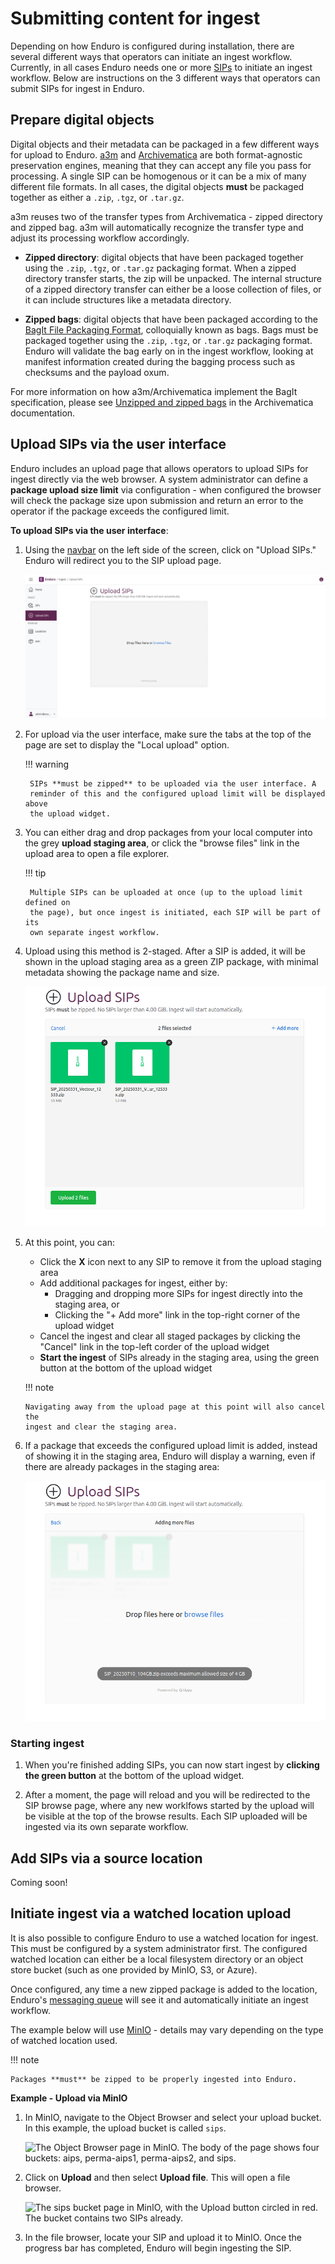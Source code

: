 # Submitting content for ingest

Depending on how Enduro is configured during installation, there are several
different ways that operators can initiate an ingest workflow. Currently, in all
cases Enduro needs one or more
[SIPs](../glossary.md#submission-information-package-sip) to initiate an ingest
workflow. Below are instructions on the 3 different ways that operators can
submit SIPs for ingest in Enduro.

## Prepare digital objects

Digital objects and their metadata can be packaged in a few different ways for
upload to Enduro. [a3m][a3m] and [Archivematica][Archivematica] are both
format-agnostic preservation engines, meaning that they can accept any file you
pass for processing. A single SIP can be homogenous or it can be a mix of many
different file formats. In all cases, the digital objects **must** be packaged
together as either a `.zip`, `.tgz`, or `.tar.gz`.

a3m reuses two of the transfer types from Archivematica - zipped directory and
zipped bag. a3m will automatically recognize the transfer type and adjust its
processing workflow accordingly.

* **Zipped directory**: digital objects that have been packaged together using
  the `.zip`, `.tgz`, or `.tar.gz` packaging format. When a zipped directory
  transfer starts, the zip will be unpacked. The internal structure of a zipped
  directory transfer can either be a loose collection of files, or it can
  include structures like a metadata directory.

* **Zipped bags**: digital objects that have been packaged according to the
  [BagIt File Packaging Format][BagIt], colloquially known as bags. Bags must be
  packaged together using the `.zip`, `.tgz`, or `.tar.gz` packaging format.
  Enduro will validate the bag early on in the ingest workflow, looking at
  manifest information created during the bagging process such as checksums and
  the payload oxum.

For more information on how a3m/Archivematica implement the BagIt specification,
please see [Unzipped and zipped bags][Unzipped and zipped bags]
in the Archivematica documentation.

## Upload SIPs via the user interface

Enduro includes an upload page that allows operators to upload SIPs for ingest
directly via the web browser. A system administrator can define a **package
upload size limit** via configuration - when configured the browser will check
the package size upon submission and return an error to the operator if the
package exceeds the configured limit.

**To upload SIPs via the user interface**:

1. Using the [navbar](../overview.md#navigation) on the left side of the screen,
   click on "Upload SIPs." Enduro will redirect you to the SIP upload  page.

    ![The upload SIPs page](../screenshots/local-upload.png)

2. For upload via the user interface, make sure the tabs at the top of the page
   are set to display the "Local upload" option.

    !!! warning

        SIPs **must be zipped** to be uploaded via the user interface. A
        reminder of this and the configured upload limit will be displayed above
        the upload widget.

3. You can either drag and drop packages from your local computer into the grey
   **upload staging area**, or click the "browse files" link in the upload area
   to open a file explorer.

    !!! tip

        Multiple SIPs can be uploaded at once (up to the upload limit defined on
        the page), but once ingest is initiated, each SIP will be part of its
        own separate ingest workflow.

4. Upload using this method is 2-staged. After a SIP is added, it will be shown
   in the upload staging area as a green ZIP package, with minimal metadata
   showing the package name and size.

    ![the local upload widget with 2 packages in the staging area](../screenshots/local-upload-staging.png)

 5. At this point, you can:

    * Click the **X** icon next to any SIP to remove it from the upload staging
      area
    * Add additional packages for ingest, either by:
        * Dragging and dropping more SIPs for ingest directly into the staging
          area, or
        * Clicking the "+ Add more" link in the top-right corner of the upload
          widget
    * Cancel the ingest and clear all staged packages by clicking the "Cancel"
      link in the top-left corder of the upload widget
    * **Start the ingest** of SIPs already in the staging area, using the green
      button at the bottom of the upload widget

    !!! note

        Navigating away from the upload page at this point will also cancel the
        ingest and clear the staging area.

6. If a package that exceeds the configured upload limit is added, instead of
   showing it in the staging area, Enduro will display a warning, even if there
   are already packages in the staging area:

    ![the local upload widget showing a max size limit warning](../screenshots/local-upload-size-limit.png)

### Starting ingest

1. When you're finished adding SIPs, you can now start ingest by **clicking the
   green button** at the bottom of the upload widget.

2. After a moment, the page will reload and you will be redirected to the SIP
   browse page, where any new worklfows started by the upload  will be visible
   at the top of the browse results. Each SIP uploaded will be ingested via its
   own separate workflow.

## Add SIPs via a source location

Coming soon!

## Initiate ingest via a watched location upload

It is also possible to configure Enduro to use a watched location for ingest.
This must be configured by a system administrator first. The configured watched
location can either be a local filesystem directory or an object store bucket
(such as one provided by MinIO, S3, or Azure).

Once configured, any time a new zipped package is added to the location,
Enduro's [messaging queue][mq] will see it and automatically initiate an ingest
workflow.

The example below will use [MinIO][MinIO] - details may vary depending on the
type of watched location used.

!!! note

    Packages **must** be zipped to be properly ingested into Enduro.

**Example - Upload via MinIO**

1. In MinIO, navigate to the Object Browser and select your upload bucket. In
   this example, the upload bucket is called `sips`.

    ![The Object Browser page in MinIO. The body of the page shows four buckets:
    aips, perma-aips1, perma-aips2, and sips.](../screenshots/minio-buckets.jpeg)

2. Click on **Upload** and then select **Upload file**. This will open a file
   browser.

    ![The sips bucket page in MinIO, with the Upload button circled in red. The
    bucket contains two SIPs already.](../screenshots/minio-upload.jpeg)

3. In the file browser, locate your SIP and upload it to MinIO.
   Once the progress bar has completed, Enduro will begin ingesting the SIP.

[a3m]: https://github.com/artefactual-labs/a3m
[Archivematica]: https://archivematica.org
[BagIt]: https://tools.ietf.org/html/rfc8493
[MinIO]: https://min.io/
[mq]: ../components.md#messaging-queue
[Unzipped and zipped bags]: https://www.archivematica.org/docs/latest/user-manual/transfer/bags/#bags

